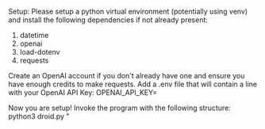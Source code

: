 Setup:
Please setup a python virtual environment (potentially using venv) and install the 
following dependencies if not already present:
1. datetime
2. openai
3. load-dotenv
4. requests

Create an OpenAI account if you don't already have one and ensure you have enough credits 
to make requests.
Add a .env file that will contain a line with your OpenAI API Key:
OPENAI_API_KEY=<key goes here>

Now you are setup!
Invoke the program with the following structure:
python3 droid.py "<Title of engineering task>"
Note that the program enforces that this engineering task title must be at least 3 words and 
10 characters to ensure proper output.

The resulting task will be outputted to the task.json file in the format of the request body payload
that can be passed to the JIRA Create Issue API (https://developer.atlassian.com/cloud/jira/platform/rest/v3/api-group-issues/#api-rest-api-3-issue-post) to create a JIRA task/issue.
Specifically, the following fields are included in this payload:
1. summary --> The title provided to the program
2. description --> Detailed description of the task
3. acceptance_criteria --> Acceptance criteria for the task
4. assumptions --> Assumptions for the task
5. labels --> Any relevant labels for the task
6. priority --> Priority of the task (Highest, High, Low, Lowest)
7. issuetype --> Type of the task (Bug, Feature, Task)
8. duedate --> Due date of the task in YYYY-MM-DD format
9. reproductionsteps --> Steps to reproduce the bug (Will only exist for bug tasks)

Additionally, for each created ticket, the GPT generated output for each field will be logged
to the gptlogger.txt file to enable easier access of individual field outputs.

Error Handling/Input Validation:
1. The program enforces that this engineering task title must be at least 3 words and 
10 characters to ensure proper output.
2. Any error while generating GPT output is caught and handled
3. Any error while setting up OpenAI client is caught and handled
4. Output validations are performed for many GPT outputted fields of the JIRA task. For example,
we check to ensure the tasktype is indeed among Bug and Feature, and otherwise we set it to 
the generic Task type.
5. Catching ValueError if GPT outputted due date is in the wrong format when checking using
datetime module.

(Optional) Connecting to JIRA:

Unfortunately, I was unable to completely connect to JIRA as I was getting JIRA API-related errors
and was subject to restricted time availability. However, if you wish to try to connect to JIRA and 
create a corresponding ticket with the generated request body, please comment out the code in the main
function of droid.py and perform the following configurations: 

Add the following parameters to the .env file:
1. ATLASSIAN_DOMAIN  --> The domain of your Atlassian account
2. ATLASSIAN_EMAIL --> The email you use to login to your Atlassian account
3. ATLASSIAN_API_KEY --> The API Key for your Atlassian account
4. PROJECT_KEY --> The project key for the project in which you wish to add the task

In Jira/Atlassian Settings, for your current project, add the Issue Types for Bug and Feature. 
Ensure that they are connected to the Jira project where you would like the Issues to be created.
Additionally, create the following custom Issue fields:
1. Acceptance Criteria - Paragraph (supports rich text)
2. Assumptions - Paragraph (supports rich text)
3. Reproduction Steps - Paragraph (supports rich text)

Associate all custom Issue fields to the appropriate screens as desired, or all screens to ensure
it will appear everywhere. Ensure that these fields are connected to the Jira project where you
would like the Issues to be created.

The following Issue fields should exist by default (ensure that they do):
1. Project
2. Issue Type
3. Summary
4. Due Date
5. Description
6. Priority
7. Labels

Ensure you have the required permissions to create a JIRA Issue by going into the project settings
and checking to ensure you have Create Issues permissions. 

